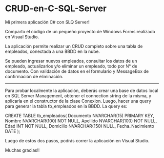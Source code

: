 # CRUD-en-C-SQL-Server


Mi primera aplicación C# con SLQ Server!

Comparto el código de un pequeño proyecto de Windows Forms realizado en Visual Studio.

La aplicación permite realizar un CRUD completo sobre una tabla de empleados, conectada a una BBDD en la nube.

Se pueden ingresar nuevos empleados, consultar los datos de un empleado, actualizarlos y/o eliminar un empleado, todo por N° de documento. Con validación de datos en el formulario y MessageBox de confirmación de eliminación.

---------------------------------------------------------------------------------------------------

Para probar localmente la aplicación, deberás crear una base de datos local en SQL Server Management, obtener el connection string de la misma, y aplicarla en el constructor de la clase Conexion.
Luego, hacer una query para generar la tabla tb_empleados en la BBDD. La query es:

CREATE TABLE tb_empleados(
Documento NVARCHAR(15) PRIMARY KEY,
Nombre NVARCHAR(100) NOT NULL,
Apellido NVARCHAR(100) NOT NULL,
Edad INT NOT NULL,
Domicilio NVARCHAR(150) NULL,
Fecha_Nacimiento DATE
);

Luego de estos dos pasos, podrás correr la aplicación en Visual Studio.

Muchas gracias!! 
